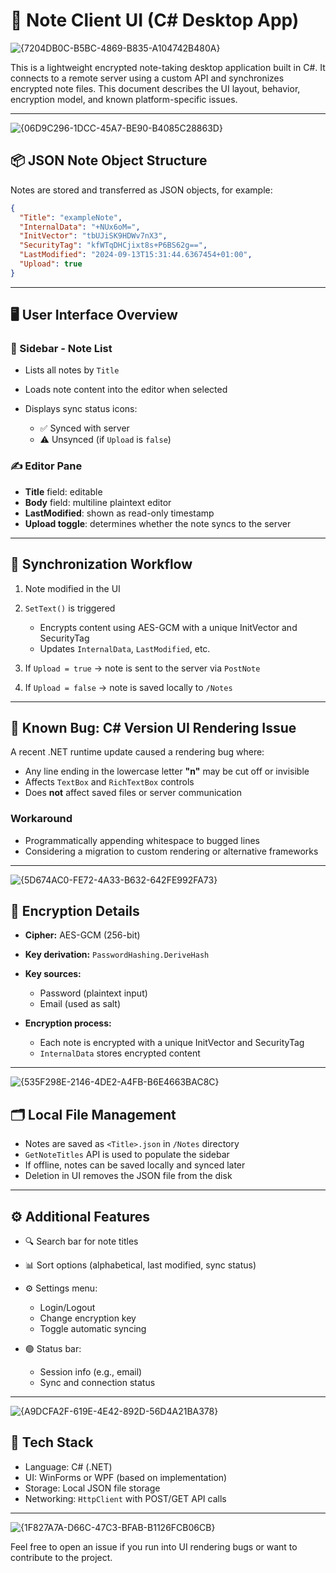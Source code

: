 # 🧠 Note Client UI (C# Desktop App)

![{7204DB0C-B5BC-4869-B835-A104742B480A}](https://github.com/user-attachments/assets/94954d1e-b91d-4df7-84c0-f01cd7c71312)

This is a lightweight encrypted note-taking desktop application built in C#. It connects to a remote server using a custom API and synchronizes encrypted note files. This document describes the UI layout, behavior, encryption model, and known platform-specific issues.

---

![{06D9C296-1DCC-45A7-BE90-B4085C28863D}](https://github.com/user-attachments/assets/aa1dc451-ad02-4d72-a97f-54a3144eaba3)

## 📦 JSON Note Object Structure

Notes are stored and transferred as JSON objects, for example:

```json
{
  "Title": "exampleNote",
  "InternalData": "+NUx6oM=",
  "InitVector": "tbUJiSK9HDWv7nX3",
  "SecurityTag": "kfWTqDHCjixt8s+P6BS62g==",
  "LastModified": "2024-09-13T15:31:44.6367454+01:00",
  "Upload": true
}
```

---

## 🖥️ User Interface Overview

### 🧾 Sidebar - Note List

* Lists all notes by `Title`
* Loads note content into the editor when selected
* Displays sync status icons:

  * ✅ Synced with server
  * ⚠️ Unsynced (if `Upload` is `false`)

### ✍️ Editor Pane

* **Title** field: editable
* **Body** field: multiline plaintext editor
* **LastModified**: shown as read-only timestamp
* **Upload toggle**: determines whether the note syncs to the server

---

## 🔄 Synchronization Workflow

1. Note modified in the UI
2. `SetText()` is triggered

   * Encrypts content using AES-GCM with a unique InitVector and SecurityTag
   * Updates `InternalData`, `LastModified`, etc.
3. If `Upload = true` → note is sent to the server via `PostNote`
4. If `Upload = false` → note is saved locally to `/Notes`

---

## 🧪 Known Bug: C# Version UI Rendering Issue

A recent .NET runtime update caused a rendering bug where:

* Any line ending in the lowercase letter **"n"** may be cut off or invisible
* Affects `TextBox` and `RichTextBox` controls
* Does **not** affect saved files or server communication

### Workaround

* Programmatically appending whitespace to bugged lines
* Considering a migration to custom rendering or alternative frameworks

---

![{5D674AC0-FE72-4A33-B632-642FE992FA73}](https://github.com/user-attachments/assets/5071e547-0e83-4968-8027-55091a48fa2b)

## 🔐 Encryption Details

* **Cipher:** AES-GCM (256-bit)
* **Key derivation:** `PasswordHashing.DeriveHash`
* **Key sources:**

  * Password (plaintext input)
  * Email (used as salt)
* **Encryption process:**

  * Each note is encrypted with a unique InitVector and SecurityTag
  * `InternalData` stores encrypted content

---

![{535F298E-2146-4DE2-A4FB-B6E4663BAC8C}](https://github.com/user-attachments/assets/95208695-2431-4184-8e55-bbf58b04125d)

## 🗂 Local File Management

* Notes are saved as `<Title>.json` in `/Notes` directory
* `GetNoteTitles` API is used to populate the sidebar
* If offline, notes can be saved locally and synced later
* Deletion in UI removes the JSON file from the disk

---

## ⚙️ Additional Features

* 🔍 Search bar for note titles
* 📊 Sort options (alphabetical, last modified, sync status)
* ⚙️ Settings menu:

  * Login/Logout
  * Change encryption key
  * Toggle automatic syncing
* 🟢 Status bar:

  * Session info (e.g., email)
  * Sync and connection status

---

![{A9DCFA2F-619E-4E42-892D-56D4A21BA378}](https://github.com/user-attachments/assets/c401e2e7-6f4a-44f3-b472-f6b6ca2e1492)

## 🧩 Tech Stack

* Language: C# (.NET)
* UI: WinForms or WPF (based on implementation)
* Storage: Local JSON file storage
* Networking: `HttpClient` with POST/GET API calls

---

![{1F827A7A-D66C-47C3-BFAB-B1126FCB06CB}](https://github.com/user-attachments/assets/9834117f-c94d-4a8f-97e9-cdd3038d52b8)

Feel free to open an issue if you run into UI rendering bugs or want to contribute to the project.
